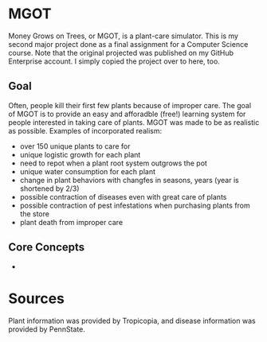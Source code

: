 # MGOT
Money Grows on Trees, or MGOT, is a plant-care simulator. This is my second major project done as a final assignment for a Computer Science course. Note that the original projected was published on my GitHub Enterprise account. I simply copied the project over to here, too.

## Goal
Often, people kill their first few plants because of improper care. The goal of MGOT is to provide an easy and afforadble (free!) learning system for people interested in taking care of plants. MGOT was made to be as realistic as possible. Examples of incorporated realism:
- over 150 unique plants to care for
- unique logistic growth for each plant
- need to repot when a plant root system outgrows the pot
- unique water consumption for each plant 
- change in plant behaviors with changfes in seasons, years (year is shortened by 2/3)
- possible contraction of diseases even with great care of plants
- possible contraction of pest infestations when purchasing plants from the store
- plant death from improper care

## Core Concepts
- 

# Sources
Plant information was provided by Tropicopia, and disease information was provided by PennState.
